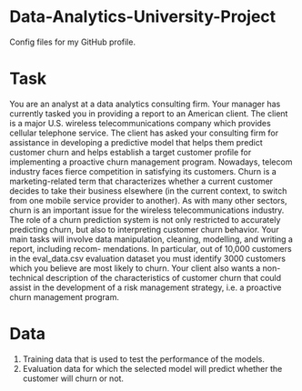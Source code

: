 # Data-Analytics-University-Project
Config files for my GitHub profile.

# Task
You are an analyst at a data analytics consulting firm. Your manager has currently tasked you in providing a report to an American client. The client is a major U.S. wireless telecommunications company which provides cellular telephone service.
The client has asked your consulting firm for assistance in developing a predictive model that helps them predict customer churn and helps establish a target customer profile for implementing a proactive churn management program.
Nowadays, telecom industry faces fierce competition in satisfying its customers. Churn is a marketing-related term that characterizes whether a current customer decides to take their business elsewhere (in the current context, to switch from one mobile service provider to another). As with many other sectors, churn is an important issue for the wireless telecommunications industry. The role of a churn prediction system is not only restricted to accurately predicting churn, but also to interpreting customer churn behavior.
Your main tasks will involve data manipulation, cleaning, modelling, and writing a report, including recom- mendations. In particular, out of 10,000 customers in the eval_data.csv evaluation dataset you must identify 3000 customers which you believe are most likely to churn. Your client also wants a non-technical description of the characteristics of customer churn that could assist in the development of a risk management strategy, i.e. a proactive churn management program.

# Data
1. Training data that is used to test the performance of the models.
2. Evaluation data for which the selected model will predict whether the customer will churn or not.
